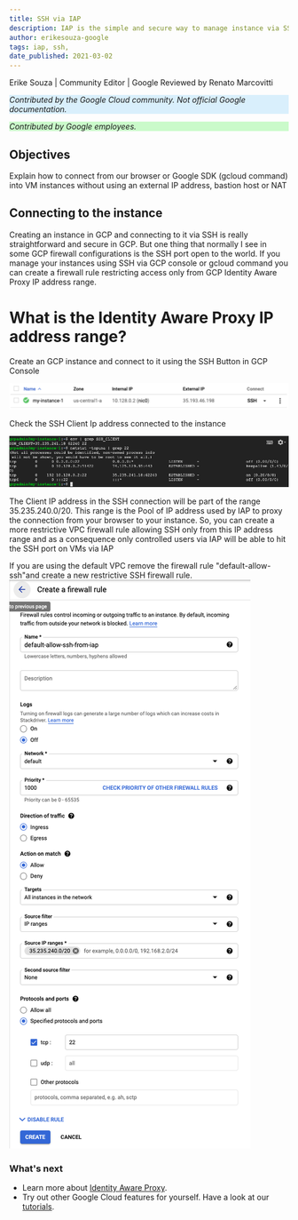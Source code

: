 ```yaml
---
title: SSH via IAP
description: IAP is the simple and secure way to manage instance via SSH.
author: erikesouza-google
tags: iap, ssh, 
date_published: 2021-03-02
---
```


Erike Souza | Community Editor | Google
Reviewed by Renato Marcovitti

<p style="background-color:#D9EFFC;"><i>Contributed by the Google Cloud community. Not official Google documentation.</i></p>
<p style="background-color:#CAFACA;"><i>Contributed by Google employees.</i></p>

## Objectives

Explain how to connect from our browser or Google SDK (gcloud command) into VM instances without using an external IP address, bastion host or NAT

## Connecting to the instance

Creating an instance in GCP and connecting to it via SSH is really straightforward and secure in GCP. But one thing that normally I see in some 
GCP firewall configurations is the SSH port open to the world. If you manage your instances using SSH via GCP console or gcloud command 
you can create a firewall rule restricting access only from GCP Identity Aware Proxy IP address range.

# What is the Identity Aware Proxy IP address range?

Create an GCP instance and connect to it using the SSH Button in GCP Console

![SSH button](ssh-to-vm.png?raw=true)


Check the SSH Client Ip address connected to the instance

![SSH client IP Address](check-ssh-client.png?raw=true)


The Client IP address in the SSH connection will be part of the range 35.235.240.0/20. This range is the Pool of IP address used by IAP to proxy the connection 
from your browser to your instance. So, you can create a more restrictive VPC firewall rule allowing SSH only from this IP address range and as a
consequence only controlled users via IAP will be able to hit the SSH port on VMs via IAP

If you are using the default VPC remove the firewall rule "default-allow-ssh"and create a new restrictive SSH firewall rule.  
![Firewall Rule](fw-rule-ssh.png?raw=true)

### What's next

- Learn more about [Identity Aware Proxy](https://cloud.google.com/iap/docs/using-tcp-forwarding).
- Try out other Google Cloud features for yourself. Have a look at our [tutorials](https://cloud.google.com/docs/tutorials).
